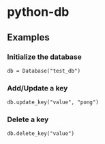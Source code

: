 # python-db

## Examples
### Initialize the database
```
db = Database("test_db")
```
### Add/Update a key
```
db.update_key("value", "pong")
```
### Delete a key
```
db.delete_key("value")
```
